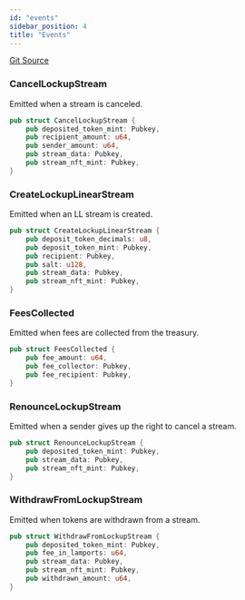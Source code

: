 ```yaml
---
id: "events"
sidebar_position: 4
title: "Events"
---
```


[Git Source](https://github.com/sablier-labs/solsab/blob/main/programs/lockup/src/utils/events.rs)

### CancelLockupStream

Emitted when a stream is canceled.

```rust
pub struct CancelLockupStream {
    pub deposited_token_mint: Pubkey,
    pub recipient_amount: u64,
    pub sender_amount: u64,
    pub stream_data: Pubkey,
    pub stream_nft_mint: Pubkey,
}
```

### CreateLockupLinearStream

Emitted when an LL stream is created.

```rust
pub struct CreateLockupLinearStream {
    pub deposit_token_decimals: u8,
    pub deposit_token_mint: Pubkey,
    pub recipient: Pubkey,
    pub salt: u128,
    pub stream_data: Pubkey,
    pub stream_nft_mint: Pubkey,
}
```

### FeesCollected

Emitted when fees are collected from the treasury.

```rust
pub struct FeesCollected {
    pub fee_amount: u64,
    pub fee_collector: Pubkey,
    pub fee_recipient: Pubkey,
}
```

### RenounceLockupStream

Emitted when a sender gives up the right to cancel a stream.

```rust
pub struct RenounceLockupStream {
    pub deposited_token_mint: Pubkey,
    pub stream_data: Pubkey,
    pub stream_nft_mint: Pubkey,
}
```

### WithdrawFromLockupStream

Emitted when tokens are withdrawn from a stream.

```rust
pub struct WithdrawFromLockupStream {
    pub deposited_token_mint: Pubkey,
    pub fee_in_lamports: u64,
    pub stream_data: Pubkey,
    pub stream_nft_mint: Pubkey,
    pub withdrawn_amount: u64,
}
```
